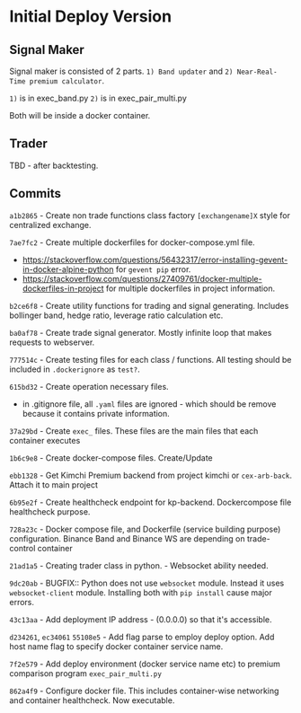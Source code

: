 # Initial Deploy Version

## Signal Maker

Signal maker is consisted of 2 parts. `1) Band updater` and `2) Near-Real-Time premium calculator`.

`1)` is in exec_band.py 
`2)` is in exec_pair_multi.py

Both will be inside a docker container. 

## Trader

TBD - after backtesting.

## Commits

`a1b2865` - Create non trade functions class factory `[exchangename]X` style for centralized exchange.

`7ae7fc2` - Create multiple dockerfiles for docker-compose.yml file. 
  - https://stackoverflow.com/questions/56432317/error-installing-gevent-in-docker-alpine-python for `gevent pip` error.
  - https://stackoverflow.com/questions/27409761/docker-multiple-dockerfiles-in-project for multiple dockerfiles in project information.

`b2ce6f8` - Create utility functions for trading and signal generating. Includes bollinger band, hedge ratio, leverage ratio calculation etc. 

`ba0af78` - Create trade signal generator. Mostly infinite loop that makes requests to webserver.

`777514c` - Create testing files for each class / functions. All testing should be included in `.dockerignore` as `test?`.

`615bd32` - Create operation necessary files.
  - in .gitignore file, all `.yaml` files are ignored - which should be remove because it contains private information.

`37a29bd` - Create `exec_` files. These files are the main files that each container executes

`1b6c9e8` - Create docker-compose files. Create/Update

`ebb1328` - Get Kimchi Premium backend from project kimchi or `cex-arb-back`. Attach it to main project

`6b95e2f` - Create healthcheck endpoint for kp-backend. Dockercompose file healthcheck purpose.

`728a23c` - Docker compose file, and Dockerfile (service building purpose) configuration. Binance Band and Binance WS are depending on trade-control container

`21ad1a5` - Creating trader class in python. - Websocket ability needed. 

`9dc20ab` - BUGFIX:: Python does not use `websocket` module. Instead it uses `websocket-client` module. Installing both with `pip install` cause major errors.

`43c13aa` - Add deployment IP address - (0.0.0.0) so that it's accessible.

`d234261`, `ec34061` `55108e5` - Add flag parse to employ deploy option. Add host name flag to specify docker container service name.

`7f2e579` - Add deploy environment (docker service name etc) to premium comparison program `exec_pair_multi.py`

`862a4f9` - Configure docker file. This includes container-wise networking and container healthcheck. Now executable. 